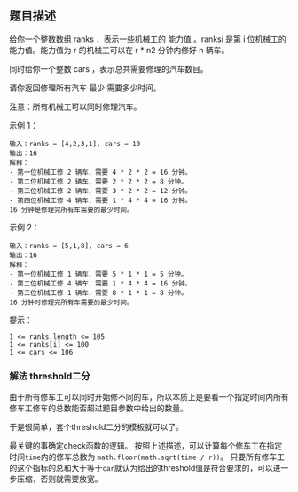 ## 题目描述
给你一个整数数组 ranks ，表示一些机械工的 能力值 。ranksi 是第 i 位机械工的能力值。能力值为 r 的机械工可以在 r * n2 分钟内修好 n 辆车。

同时给你一个整数 cars ，表示总共需要修理的汽车数目。

请你返回修理所有汽车 最少 需要多少时间。

注意：所有机械工可以同时修理汽车。

示例 1：
```
输入：ranks = [4,2,3,1], cars = 10
输出：16
解释：
- 第一位机械工修 2 辆车，需要 4 * 2 * 2 = 16 分钟。
- 第二位机械工修 2 辆车，需要 2 * 2 * 2 = 8 分钟。
- 第三位机械工修 2 辆车，需要 3 * 2 * 2 = 12 分钟。
- 第四位机械工修 4 辆车，需要 1 * 4 * 4 = 16 分钟。
16 分钟是修理完所有车需要的最少时间。
```
示例 2：
```
输入：ranks = [5,1,8], cars = 6
输出：16
解释：
- 第一位机械工修 1 辆车，需要 5 * 1 * 1 = 5 分钟。
- 第二位机械工修 4 辆车，需要 1 * 4 * 4 = 16 分钟。
- 第三位机械工修 1 辆车，需要 8 * 1 * 1 = 8 分钟。
16 分钟时修理完所有车需要的最少时间。
```

提示：
```
1 <= ranks.length <= 105
1 <= ranks[i] <= 100
1 <= cars <= 106
```

### 解法 threshold二分
由于所有修车工可以同时开始修不同的车，所以本质上是要看一个指定时间内所有修车工修车的总数能否超过题目参数中给出的数量。

于是很简单，套个threshold二分的模板就可以了。

最关键的事确定check函数的逻辑。
按照上述描述，可以计算每个修车工在指定时间`time`内的修车总数为 `math.floor(math.sqrt(time / r))`。
只要所有修车工的这个指标的总和大于等于`car`就认为给出的threshold值是符合要求的，可以进一步压缩，否则就需要放宽。